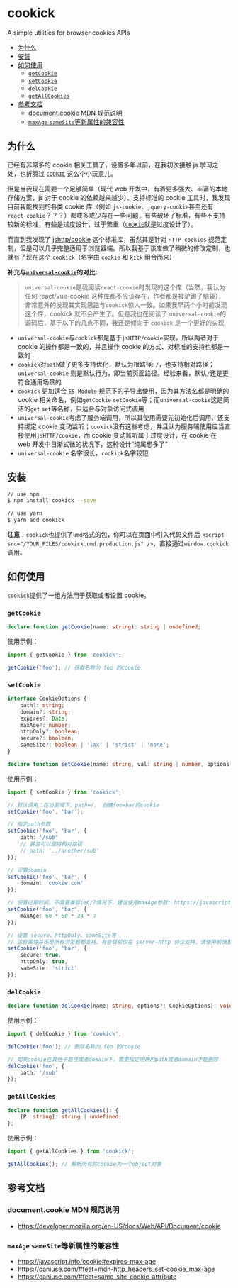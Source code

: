 # cookick

A simple utilities for browser cookies APIs

<!-- vim-markdown-toc GFM -->

* [为什么](#为什么)
* [安装](#安装)
* [如何使用](#如何使用)
    - [`getCookie`](#getcookie)
    - [`setCookie`](#setcookie)
    - [`delCookie`](#delcookie)
    - [`getAllCookies`](#getallcookies)
* [参考文档](#参考文档)
    - [document.cookie MDN 规范说明](#documentcookie-mdn-规范说明)
    - [`maxAge` `sameSite`等新属性的兼容性](#maxage-samesite等新属性的兼容性)

<!-- vim-markdown-toc -->

## 为什么

已经有非常多的 cookie 相关工具了，设置多年以前，在我初次接触 js 学习之处，也折腾过 [`COOKIE`](https://github.com/qiqiboy/COOKIE) 这么个小玩意儿。

但是当我现在需要一个足够简单（现代 web 开发中，有着更多强大、丰富的本地存储方案，js 对于 cookie 的依赖越来越少）、支持标准的 cookie 工具时，我发现目前我能找到的各类 cookie 库（例如 `js-cookie`、`jquery-cookie`甚至还有`react-cookie`？？？）都或多或少存在一些问题，有些破坏了标准，有些不支持较新的标准，有些是过度设计，过于繁重（[`COOKIE`](https://github.com/qiqiboy/COOKIE)就是过度设计了）。

而直到我发现了 [jshttp/cookie](https://github.com/jshttp/cookie) 这个标准库，虽然其是针对 `HTTP cookies` 规范定制，但是可以几乎完整适用于浏览器端。所以我基于该库做了稍微的修改定制，也就有了现在这个 `cookick`（名字由 `cookie` 和 `kick` 组合而来）

**补充与[`universal-cookie`](https://github.com/reactivestack/cookies/tree/master/packages/universal-cookie)的对比:**

> `universal-cookie`是我阅读`react-cookie`时发现的这个库（当然，我认为任何 react/vue-cookie 这种库都不应该存在，作者都是被驴踢了脑袋），非常意外的发现其实现思路与`cookick`惊人一致。如果我早两个小时前发现这个库，cookick 就不会产生了。但是我也在阅读了 `universal-cookie`的源码后，基于以下的几点不同，我还是倾向于 `cookick` 是一个更好的实现

-   `universal-cookie`与`cookick`都是基于`jsHTTP/cookie`实现，所以两者对于 cookie 的操作都是一致的，并且操作 cookie 的方式、对标准的支持也都是一致的
-   `cookick`对`path`做了更多支持优化，默认为根路径: `/`，也支持相对路径；`universal-cookie` 则是默认行为，即当前页面路径。经验来看，默认`/`还是更符合通用场景的
-   `cookick` 更加适合 `ES Module` 规范下的子导出使用，因为其方法名都是明确的 cookie 相关命名，例如`getCookie` `setCookie`等；而`universal-cookie`这是简洁的`get` `set`等名称，只适合与对象访问式调用
-   `universal-cookie`考虑了服务端调用，所以其使用需要先初始化后调用、还支持绑定 cookie 变动监听；`cookick`没有这些考虑，并且认为服务端使用应当直接使用`jsHTTP/cookie`，而 cookie 变动监听属于过度设计，在 cookie 在 web 开发中日渐式微的状况下，这种设计“纯属想多了”
-   `universal-cookie` 名字很长，`cookick`名字较短

## 安装

```bash
// use npm
$ npm install cookick --save

// use yarn
$ yarn add cookick
```

**注意**：`cookick`也提供了`umd`格式的包，你可以在页面中引入代码文件后 `<script src="/YOUR_FILES/cookick.umd.production.js" />`，直接通过`window.cookick`调用。

## 如何使用

`cookick`提供了一组方法用于获取或者设置 cookie。

### `getCookie`

```typescript
declare function getCookie(name: string): string | undefined;
```

使用示例：

```typescript
import { getCookie } from 'cookick';

getCookie('foo'); // 获取名称为 foo 的cookie
```

### `setCookie`

```typescript
interface CookieOptions {
    path?: string;
    domain?: string;
    expires?: Date;
    maxAge?: number;
    httpOnly?: boolean;
    secure?: boolean;
    sameSite?: boolean | 'lax' | 'strict' | 'none';
}

declare function setCookie(name: string, val: string | number, options?: CookieOptions): void;
```

使用示例：

```typescript
import { setCookie } from 'cookick';

// 默认调用：在当前域下，path=/， 创建foo=bar的cookie
setCookie('foo', 'bar');

// 指定path参数
setCookie('foo', 'bar', {
    path: '/sub'
    // 甚至可以使用相对路径
    // path: '../another/sub'
});

// 设置doamin
setCookie('foo', 'bar', {
    domain: 'cookie.com'
});

// 设置过期时间，不需要兼容ie6/7情况下，建议使用maxAge参数: https://javascript.info/cookie#expires-max-age
setCookie('foo', 'bar', {
    maxAge: 60 * 60 * 24 * 7
});

// 设置 secure、httpOnly、sameSite等
// 这些属性并不是所有浏览器都支持，有些目前仅在 server-http 协议支持，请使用前慎重考虑
setCookie('foo', 'bar', {
    secure: true,
    httpOnly: true,
    sameSite: 'strict'
});
```

### `delCookie`

```typescript
declare function delCookie(name: string, options?: CookieOptions): void;
```

使用示例：

```typescript
import { delCookie } from 'cookick';

delCookie('foo'); // 删除名称为 foo 的cookie

// 如果cookie在其他子路径或者domain下，需要指定明确的path或者domain才能删除
delCookie('foo', {
    path: '/sub'
});
```

### `getAllCookies`

```typescript
declare function getAllCookies(): {
    [P: string]: string | undefined;
};
```

使用示例：

```typescript
import { getAllCookies } from 'cookick';

getAllCookies(); // 解析所有的cookie为一个object对象
```

## 参考文档

### document.cookie MDN 规范说明

-   https://developer.mozilla.org/en-US/docs/Web/API/Document/cookie

### `maxAge` `sameSite`等新属性的兼容性

-   https://javascript.info/cookie#expires-max-age
-   https://caniuse.com/#feat=mdn-http_headers_set-cookie_max-age
-   https://caniuse.com/#feat=same-site-cookie-attribute
